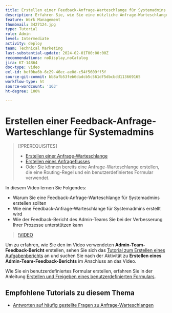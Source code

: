 ```yaml
---
title: Erstellen einer Feedback-Anfrage-Warteschlange für Systemadmins
description: Erfahren Sie, wie Sie eine nützliche Anfrage-Warteschlange erstellen, in der Admins Feedback zu Arbeitsabläufen und Prozessen erhalten können.
feature: Work Management
thumbnail: 3427124.jpg
type: Tutorial
role: Admin
level: Intermediate
activity: deploy
team: Technical Marketing
last-substantial-update: 2024-02-01T00:00:00Z
recommendations: noDisplay,noCatalog
jira: KT-14864
doc-type: video
exl-id: bef0ba6b-6c29-46ec-ae0d-c54f5609ff5f
source-git-commit: bb8afb53feb6dadcb5c561df5dbcbdd113669165
workflow-type: ht
source-wordcount: '163'
ht-degree: 100%

---
```


# Erstellen einer Feedback-Anfrage-Warteschlange für Systemadmins

>[!PREREQUISITES]
>
>* [Erstellen einer Anfrage-Warteschlange](https://experienceleague.adobe.com/docs/workfront-learn/tutorials-workfront/manage-work/request-queues/create-a-request-queue.html?lang=de)
>* [Erstellen eines Anfrageflusses](https://experienceleague.adobe.com/docs/workfront-learn/tutorials-workfront/manage-work/request-queues/create-a-request-flow.html?lang=de)
>* Oder Sie können bereits eine Anfrage-Warteschlange erstellen, die eine Routing-Regel und ein benutzerdefiniertes Formular verwendet.


In diesem Video lernen Sie Folgendes:

* Warum Sie eine Feedback-Anfrage-Warteschlange für Systemadmins erstellen sollten
* Wie eine Feedback-Anfrage-Warteschlange für Systemadmins erstellt wird
* Wie der Feedback-Bericht des Admin-Teams Sie bei der Verbesserung Ihrer Prozesse unterstützen kann

>[!VIDEO](https://video.tv.adobe.com/v/3427124/?quality=12&learn=on)

Um zu erfahren, wie Sie den im Video verwendeten **Admin-Team-Feedback-Bericht** erstellen, sehen Sie sich das [Tutorial zum Erstellen eines Aufgabenberichts](https://experienceleague.adobe.com/docs/workfront-learn/tutorials-workfront/reporting/basic-reporting/create-a-task-report.html?lang=de) an und suchen Sie nach der Aktivität zu **Erstellen eines Admin-Team-Feedback-Berichts** im Anschluss an das Video.

Wie Sie ein benutzerdefiniertes Formular erstellen, erfahren Sie in der Anleitung [Erstellen und Freigeben eines benutzerdefinierten Formulars](https://experienceleague.adobe.com/docs/workfront-learn/tutorials-workfront/custom-data/custom-forms/custom-forms-creating-and-sharing-a-custom-form.html?land=de).

## Empfohlene Tutorials zu diesem Thema

* [Antworten auf häufig gestellte Fragen zu Anfrage-Warteschlangen](/help/manage-work/request-queues/request-queue-faq.md)
